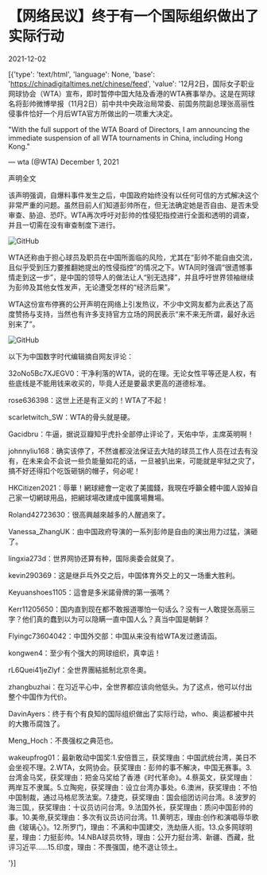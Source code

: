 # 【网络民议】终于有一个国际组织做出了实际行动

2021-12-02

[{'type': 'text/html', 'language': None, 'base': 'https://chinadigitaltimes.net/chinese/feed', 'value': '12月2日，国际女子职业网球协会（WTA）宣布，即时暂停中国大陆及香港的WTA赛事举办。这是在网球名将彭帅微博举报（11月2日）前中共中央政治局常委、前国务院副总理张高丽性侵事件恰好一个月后WTA官方所做出的一项重大决定。



&quot;With the full support of the WTA Board of Directors, I am announcing the immediate suspension of all WTA tournaments in China, including Hong Kong.&quot;

&mdash; wta (@WTA) December 1, 2021



声明全文

该声明强调，自爆料事件发生之后，中国政府始终没有以任何可信的方式解决这个非常严重的问题。虽然目前人们知道彭帅所在，但无法确定她是否自由、是否未受审查、胁迫、恐吓。WTA再次呼吁对彭帅的性侵犯指控进行全面和透明的调查，并且一切需在没有审查制度下进行。

![GitHub](https://chinadigitaltimes.net/chinese/files/2021/12/image-1638442826171.png)

WTA还称由于担心球员及职员在中国所面临的风险，尤其在“彭帅不能自由交流，且似乎受到压力要推翻她提出的性侵指控”的情况之下。WTA同时强调“很遗憾事情走到这一步”，是中国的领导人的做法让人“别无选择”，并且呼吁世界领袖继续为彭帅及其他女性发声，无论遭受怎样的“经济后果”。

WTA这份宣布停赛的公开声明在网络上引发热议，不少中文网友都为此表达了高度赞扬与支持，当然也有许多支持官方立场的网民表示“来不来无所谓，最好永远别来了”。

![GitHub](https://chinadigitaltimes.net/chinese/files/2021/12/image-1638444408787.png)

以下为中国数字时代编辑摘自网友评论：



32oNo5Bc7XJEGV0：干净利落的WTA，说的在理。无论女性平等还是人权，有些底线是不能用钱来收买的，毕竟人还是要最求更高的道德标准。

rose636398：这世上还是有正义的！WTA了不起！

scarletwitch_SW：WTA的骨头就是硬。

Gacidbru：牛逼，据说豆瓣知乎虎扑全部停止评论了，天佑中华，主席英明啊！

johnnyliu168：确实该停了，不然谁都没法保证去大陆的球员工作人员在过去有没有，在未来会不会说一些负能量如花的话，一旦被扒出来，可能就是牢狱之灾了，搞不好还得扣个吃饭砸锅的帽子，何必呢！

HKCitizen2021：辱華！網球總會一定收了美國錢，我現在呼籲全體中國人毀掉自己家一切網球用品，把網球場改建成中國廣場舞場。

Roland42723630：很高興越來越多的人醒過來了。

Vanessa_ZhangUK：由中国政府导演的一系列彭帅是自由的演出用力过猛，演砸了。

lingxia273d：世界网协还算有种，国际奥委会就臭了。

kevin290369：这是继乒乓外交之后，中国体育外交上的又一场重大胜利。

Keyuanshoes1105：這會是多米諾骨牌的第一張嗎？

Kerr11205650：国内直到现在都不敢报道哪怕一句话么？没有一人敢提张高丽三字？他们真的蠢到以为可以隐瞒一直中国人么？真当中国是朝鲜？

Flyingc73604042：中国外交部：中国从来没有给WTA发过邀请函。

kongwen4：至少有个强大的网球组织，真幸运！

rL6Quei41jeZlyf：全世界團結抵制北京冬奧。

zhangbuzhai：在习近平心中，全世界都应该向他低头。为了这点，他可以付出整个中国作为代价。

DavinAyers：终于有个有良知的国际组织做出了实际行动，who、奥运都被中共的大撒币腐蚀了。

Meng_Hoch：不畏强权之典范也。

wakeupfrog01：最新敢动中国奖:1.安倍晋三，获奖理由：中国武统台湾，美日不会坐视不理。2.WTA，女网协会。获奖理由：彭帅的事不解决，中国无赛事。3.台湾金马奖，获奖理由：把金马奖给了香港《时代革命》。4.蔡英文，获奖理由：两岸互不隶属。5.立陶宛，获奖理由：设立台湾办事处。6.澳洲，获奖理由：不怕中国制裁，通过马格尼茨法案。7.捷克，获奖理由：国会组团访问台湾。8.波罗的海三国,，获奖理由：十议员访问台湾。9.法国外长，获奖理由：质问中国彭帅的事。10.美帝,获奖理由：多次有议员访问台湾。11.黄明志，理由:创作和演唱辱华歌曲《玻璃心》。12.所罗门，理由：不满和中国建交，洗劫唐人街。13.众多网球明星，理由：力挺彭帅。14.NBA球员坎特，理由：公开力挺台湾、新疆、西藏，批评习近平……15.印度，理由：不畏强国，绝不退让领土。



'}]
